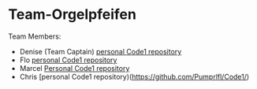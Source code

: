 # Team-Orgelpfeifen

Team Members:

- Denise (Team Captain)
  [personal Code1 repository](https://github.com/DeniseAlicia/Code1)
- Flo
  [personal Code1 repository](https://github.com/Ive24/Code1/blob/main/Code1_Documentation.md)
- Marcel
  [Personal Code1 repository](https://github.com/MarcelHerbst/Code1/blob/main/Marcel)
- Chris
  [personal Code1 repository)(https://github.com/Pumprlfl/Code1/)
